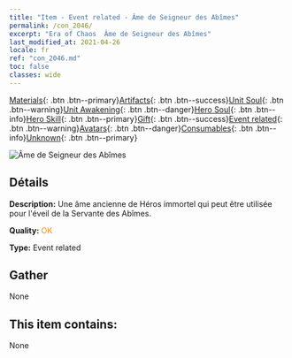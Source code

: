 ```yaml
---
title: "Item - Event related - Âme de Seigneur des Abîmes"
permalink: /con_2046/
excerpt: "Era of Chaos  Âme de Seigneur des Abîmes"
last_modified_at: 2021-04-26
locale: fr
ref: "con_2046.md"
toc: false
classes: wide
---
```

 [Materials](/ItemsFR/){: .btn .btn--primary}[Artifacts](/ItemsFR/Artifacts/){: .btn .btn--success}[Unit Soul](/ItemsFR/UnitSoul/){: .btn .btn--warning}[Unit Awakening](/ItemsFR/UnitAwakening/){: .btn .btn--danger}[Hero Soul](/ItemsFR/HeroSoul/){: .btn .btn--info}[Hero Skill](/ItemsFR/HeroSkill/){: .btn .btn--primary}[Gift](/ItemsFR/Gift/){: .btn .btn--success}[Event related](/ItemsFR/Events/){: .btn .btn--warning}[Avatars](/ItemsFR/Avatars/){: .btn .btn--danger}[Consumables](/ItemsFR/Consumables/){: .btn .btn--info}[Unknown](/ItemsFR/Unknown/){: .btn .btn--primary}

 ![Âme de Seigneur des Abîmes](/images/t/juexing_505.png)

## Détails
 **Description:** Une âme ancienne de Héros immortel qui peut être utilisée pour l'éveil de la Servante des Abîmes.

 **Quality:** <span style="color: #FF8C00">OK</span>

 **Type:** Event related

## Gather

  None

## This item contains:

  None

